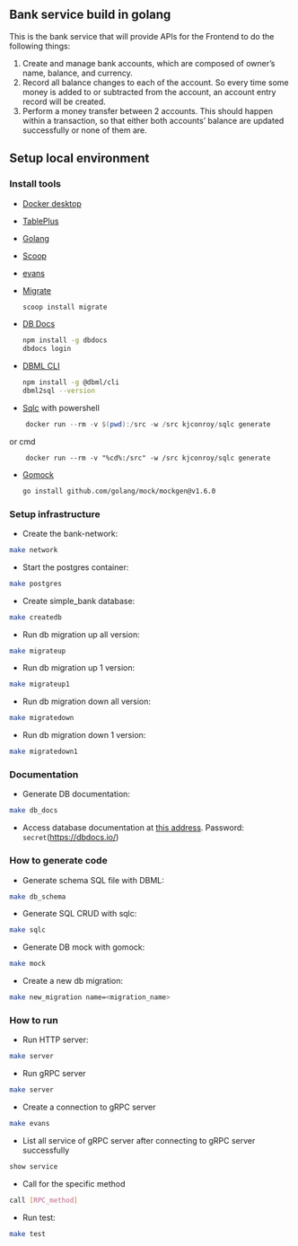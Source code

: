 ## Bank service build in golang

This is the bank service that will provide APIs for the Frontend to do the following things:

1. Create and manage bank accounts, which are composed of owner’s name, balance, and currency.
2. Record all balance changes to each of the account. So every time some money is added to or subtracted from the account, an account entry record will be created.
3. Perform a money transfer between 2 accounts. This should happen within a transaction, so that either both accounts’ balance are updated successfully or none of them are.

## Setup local environment

### Install tools

- [Docker desktop](https://www.docker.com/products/docker-desktop)
- [TablePlus](https://tableplus.com/)
- [Golang](https://golang.org/)
- [Scoop](https://scoop.sh/)
- [evans](https://github.com/ktr0731/evans)
- [Migrate](https://github.com/golang-migrate/migrate/tree/master/cmd/migrate)

  ```bash
  scoop install migrate
  ```

- [DB Docs](https://dbdocs.io/docs)

  ```bash
  npm install -g dbdocs
  dbdocs login
  ```

- [DBML CLI](https://www.dbml.org/cli/#installation)

  ```bash
  npm install -g @dbml/cli
  dbml2sql --version
  ```

- [Sqlc](https://github.com/kyleconroy/sqlc#installation)
  with powershell

```powershell
    docker run --rm -v $(pwd):/src -w /src kjconroy/sqlc generate
```

or cmd

```CMD
    docker run --rm -v "%cd%:/src" -w /src kjconroy/sqlc generate
```

- [Gomock](https://github.com/golang/mock)

  ```bash
  go install github.com/golang/mock/mockgen@v1.6.0
  ```

### Setup infrastructure

- Create the bank-network:

```bash
make network
```

- Start the postgres container:

```bash
make postgres
```

- Create simple_bank database:

```bash
make createdb
```

- Run db migration up all version:

```bash
make migrateup
```

- Run db migration up 1 version:

```bash
make migrateup1
```

- Run db migration down all version:

```bash
make migratedown
```

- Run db migration down 1 version:

```bash
make migratedown1
```

### Documentation

- Generate DB documentation:

```bash
make db_docs
```

- Access database documentation at [this address](https://dbdocs.io/techschool.guru/simple_bank). Password: `secret`(https://dbdocs.io/)

### How to generate code

- Generate schema SQL file with DBML:

```bash
make db_schema
```

- Generate SQL CRUD with sqlc:

```bash
make sqlc
```

- Generate DB mock with gomock:

```bash
make mock
```

- Create a new db migration:

```bash
make new_migration name=<migration_name>
```

### How to run

- Run HTTP server:

```bash
make server
```

- Run gRPC server

```bash
make server
```

- Create a connection to gRPC server

```bash
make evans
```

- List all service of gRPC server after connecting to gRPC server successfully

```bash
show service
```

- Call for the specific method

```bash
call [RPC_method]
```

- Run test:

```bash
make test
```
